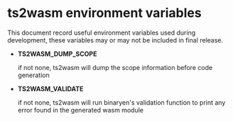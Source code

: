 # ts2wasm environment variables

This document record useful environment variables used during development, these variables may or may not be included in final release.

- **TS2WASM_DUMP_SCOPE**

    if not none, ts2wasm will dump the scope information before code generation

- **TS2WASM_VALIDATE**

    if not none, ts2wasm will run binaryen's validation function to print any error found in the generated wasm module
